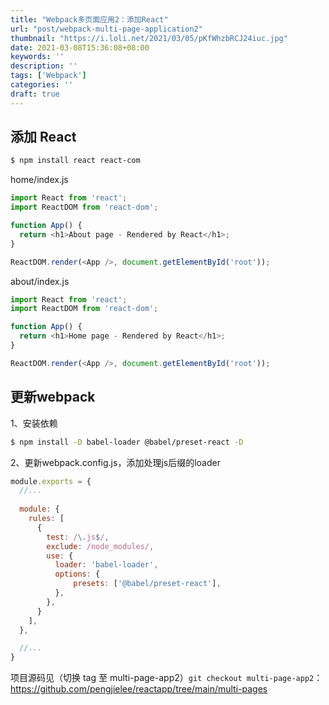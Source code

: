 ```yaml
---
title: "Webpack多页面应用2：添加React"
url: "post/webpack-multi-page-application2"
thumbnail: "https://i.loli.net/2021/03/05/pKfWhzbRCJ24iuc.jpg"
date: 2021-03-08T15:36:08+08:00
keywords: ''
description: ''
tags: ['Webpack']
categories: ''
draft: true
---
```


## 添加 React

```bash
$ npm install react react-com
```

home/index.js
```javascript
import React from 'react';
import ReactDOM from 'react-dom';

function App() {
  return <h1>About page - Rendered by React</h1>;
}

ReactDOM.render(<App />, document.getElementById('root'));
```

about/index.js
```javascript
import React from 'react';
import ReactDOM from 'react-dom';

function App() {
  return <h1>Home page - Rendered by React</h1>;
}

ReactDOM.render(<App />, document.getElementById('root'));
```

## 更新webpack

1、安装依赖

```bash
$ npm install -D babel-loader @babel/preset-react -D
```

2、更新webpack.config.js，添加处理js后缀的loader 

```javascript
module.exports = {
  //...
    
  module: {
    rules: [
      {
        test: /\.js$/,
        exclude: /node_modules/,
        use: {
          loader: 'babel-loader',
          options: {
              presets: ['@babel/preset-react'],
          },
        },
      }
    ],
  },

  //...
}
```

项目源码见（切换 tag 至 multi-page-app2）`git checkout multi-page-app2`：
https://github.com/pengjielee/reactapp/tree/main/multi-pages